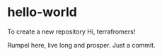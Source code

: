 # hello-world
To create a new repository
Hi, terrafromers!

Rumpel here, live long and prosper.
Just a commit.
